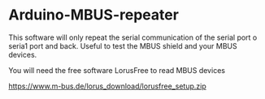 # Arduino-MBUS-repeater

This software will only repeat the serial communication of the serial port o seria1 port and back. Useful to test the MBUS 
shield and your MBUS devices.


You will need the free software LorusFree to read MBUS devices

https://www.m-bus.de/lorus_download/lorusfree_setup.zip
